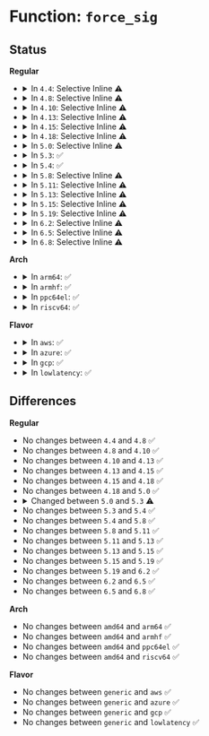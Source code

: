 # Function: <code>force_sig</code>

## Status
<b>Regular</b>
<ul>
<li>
<details>
<summary>In <code>4.4</code>: Selective Inline ⚠️</summary>

```c
void force_sig(int sig, struct task_struct *p);
```

**Collision:** Unique Global

**Inline:** Selective

**Transformation:** False

**Instances:**

```
In kernel/signal.c (ffffffff8108f100)
Location: kernel/signal.c:1435
Inline: True
Inline callers:
  - kernel/signal.c:force_sigsegv
Direct callers:
  - arch/x86/entry/vsyscall/vsyscall_64.c:emulate_vsyscall
  - arch/x86/kernel/signal.c:signal_fault
  - arch/x86/kernel/cpu/mcheck/mce.c:do_machine_check
  - arch/x86/kernel/cpu/mcheck/mce.c:do_machine_check
  - arch/x86/mm/mpx.c:mpx_handle_bd_fault
  - arch/x86/mm/mpx.c:mpx_notify_unmap
  - kernel/pid_namespace.c:reboot_pid_ns
  - mm/memory-failure.c:memory_failure
  - drivers/tty/tty_io.c:__do_SAK
```
**Symbols:**

```
ffffffff8108f100-ffffffff8108f118: force_sig (STB_GLOBAL)
```
</details>
</li>
<li>
<details>
<summary>In <code>4.8</code>: Selective Inline ⚠️</summary>

```c
void force_sig(int sig, struct task_struct *p);
```

**Collision:** Unique Global

**Inline:** Selective

**Transformation:** False

**Instances:**

```
In kernel/signal.c (ffffffff81092cc2)
Location: kernel/signal.c:1435
Inline: True
Inline callers:
  - kernel/signal.c:force_sigsegv
Direct callers:
  - arch/x86/entry/vsyscall/vsyscall_64.c:emulate_vsyscall
  - arch/x86/kernel/signal.c:signal_fault
  - arch/x86/kernel/cpu/mcheck/mce.c:do_machine_check
  - arch/x86/mm/mpx.c:mpx_notify_unmap
  - arch/x86/mm/mpx.c:mpx_handle_bd_fault
  - kernel/pid_namespace.c:reboot_pid_ns
  - mm/memory-failure.c:memory_failure
  - drivers/tty/tty_io.c:__do_SAK
```
**Symbols:**

```
ffffffff81092170-ffffffff81092188: force_sig (STB_GLOBAL)
```
</details>
</li>
<li>
<details>
<summary>In <code>4.10</code>: Selective Inline ⚠️</summary>

```c
void force_sig(int sig, struct task_struct *p);
```

**Collision:** Unique Global

**Inline:** Selective

**Transformation:** False

**Instances:**

```
In kernel/signal.c (ffffffff81097c52)
Location: kernel/signal.c:1441
Inline: True
Inline callers:
  - kernel/signal.c:force_sigsegv
Direct callers:
  - arch/x86/entry/vsyscall/vsyscall_64.c:emulate_vsyscall
  - arch/x86/kernel/signal.c:signal_fault
  - arch/x86/kernel/cpu/mcheck/mce.c:do_machine_check
  - arch/x86/mm/mpx.c:mpx_notify_unmap
  - arch/x86/mm/mpx.c:mpx_handle_bd_fault
  - kernel/pid_namespace.c:reboot_pid_ns
  - mm/memory-failure.c:memory_failure
  - drivers/tty/tty_io.c:__do_SAK
```
**Symbols:**

```
ffffffff81097100-ffffffff81097118: force_sig (STB_GLOBAL)
```
</details>
</li>
<li>
<details>
<summary>In <code>4.13</code>: Selective Inline ⚠️</summary>

```c
void force_sig(int sig, struct task_struct *p);
```

**Collision:** Unique Global

**Inline:** Selective

**Transformation:** False

**Instances:**

```
In kernel/signal.c (ffffffff81094f62)
Location: kernel/signal.c:1463
Inline: True
Inline callers:
  - kernel/signal.c:force_sigsegv
Direct callers:
  - arch/x86/entry/vsyscall/vsyscall_64.c:emulate_vsyscall
  - arch/x86/kernel/signal.c:signal_fault
  - arch/x86/kernel/cpu/mcheck/mce.c:do_machine_check
  - arch/x86/mm/mpx.c:mpx_notify_unmap
  - kernel/pid_namespace.c:reboot_pid_ns
```
**Symbols:**

```
ffffffff81094400-ffffffff81094418: force_sig (STB_GLOBAL)
```
</details>
</li>
<li>
<details>
<summary>In <code>4.15</code>: Selective Inline ⚠️</summary>

```c
void force_sig(int sig, struct task_struct *p);
```

**Collision:** Unique Global

**Inline:** Selective

**Transformation:** False

**Instances:**

```
In kernel/signal.c (ffffffff8109be02)
Location: kernel/signal.c:1464
Inline: True
Inline callers:
  - kernel/signal.c:force_sigsegv
Direct callers:
  - arch/x86/entry/common.c:do_fast_syscall_32
  - arch/x86/entry/common.c:do_fast_syscall_32
  - arch/x86/entry/common.c:do_int80_syscall_32
  - arch/x86/entry/common.c:do_syscall_64
  - arch/x86/entry/vsyscall/vsyscall_64.c:emulate_vsyscall
  - arch/x86/kernel/signal.c:signal_fault
  - arch/x86/kernel/cpu/mcheck/mce.c:do_machine_check
  - arch/x86/mm/mpx.c:mpx_notify_unmap
  - kernel/pid_namespace.c:reboot_pid_ns
```
**Symbols:**

```
ffffffff8109b2a0-ffffffff8109b2b8: force_sig (STB_GLOBAL)
```
</details>
</li>
<li>
<details>
<summary>In <code>4.18</code>: Selective Inline ⚠️</summary>

```c
void force_sig(int sig, struct task_struct *p);
```

**Collision:** Unique Global

**Inline:** Selective

**Transformation:** False

**Instances:**

```
In kernel/signal.c (ffffffff8109fe72)
Location: kernel/signal.c:1462
Inline: True
Inline callers:
  - kernel/signal.c:force_sigsegv
Direct callers:
  - arch/x86/entry/common.c:do_fast_syscall_32
  - arch/x86/entry/common.c:do_fast_syscall_32
  - arch/x86/entry/common.c:do_int80_syscall_32
  - arch/x86/entry/common.c:do_syscall_64
  - arch/x86/entry/vsyscall/vsyscall_64.c:emulate_vsyscall
  - arch/x86/kernel/signal.c:signal_fault
  - arch/x86/kernel/cpu/mcheck/mce.c:do_machine_check
  - arch/x86/mm/mpx.c:mpx_notify_unmap
  - kernel/pid_namespace.c:reboot_pid_ns
  - mm/memory-failure.c:kill_procs
```
**Symbols:**

```
ffffffff8109f210-ffffffff8109f228: force_sig (STB_GLOBAL)
```
</details>
</li>
<li>
<details>
<summary>In <code>5.0</code>: Selective Inline ⚠️</summary>

```c
void force_sig(int sig, struct task_struct *p);
```

**Collision:** Unique Global

**Inline:** Selective

**Transformation:** False

**Instances:**

```
In kernel/signal.c (ffffffff810a81e2)
Location: kernel/signal.c:1549
Inline: True
Inline callers:
  - kernel/signal.c:force_sigsegv
Direct callers:
  - arch/x86/entry/common.c:do_fast_syscall_32
  - arch/x86/entry/common.c:do_fast_syscall_32
  - arch/x86/entry/common.c:do_int80_syscall_32
  - arch/x86/entry/common.c:do_syscall_64
  - arch/x86/entry/vsyscall/vsyscall_64.c:emulate_vsyscall
  - arch/x86/kernel/signal.c:signal_fault
  - arch/x86/kernel/traps.c:do_general_protection
  - arch/x86/kernel/traps.c:do_trap
  - arch/x86/kernel/cpu/mce/core.c:do_machine_check
  - arch/x86/kernel/uprobes.c:arch_uretprobe_hijack_return_addr
  - arch/x86/mm/mpx.c:mpx_notify_unmap
  - kernel/pid_namespace.c:reboot_pid_ns
  - kernel/events/uprobes.c:uprobe_notify_resume
  - kernel/events/uprobes.c:uprobe_notify_resume
```
**Symbols:**

```
ffffffff810a74d0-ffffffff810a74e8: force_sig (STB_GLOBAL)
```
</details>
</li>
<li>
<details>
<summary>In <code>5.3</code>: ✅</summary>

```c
void force_sig(int sig);
```

**Collision:** Unique Global

**Inline:** No

**Transformation:** False

**Instances:**

```
In kernel/signal.c (ffffffff810ae3b0)
Location: kernel/signal.c:1618
Inline: False
Direct callers:
  - arch/x86/entry/common.c:do_fast_syscall_32
  - arch/x86/entry/common.c:do_fast_syscall_32
  - arch/x86/entry/common.c:do_int80_syscall_32
  - arch/x86/entry/common.c:do_syscall_64
  - arch/x86/entry/vsyscall/vsyscall_64.c:emulate_vsyscall
  - arch/x86/kernel/signal.c:signal_fault
  - arch/x86/kernel/traps.c:do_general_protection
  - arch/x86/kernel/traps.c:do_trap
  - arch/x86/kernel/cpu/mce/core.c:do_machine_check
  - arch/x86/kernel/uprobes.c:arch_uretprobe_hijack_return_addr
  - arch/x86/mm/mpx.c:mpx_notify_unmap
  - kernel/signal.c:force_sigsegv
  - kernel/signal.c:force_sigsegv
  - kernel/events/uprobes.c:uprobe_notify_resume
  - kernel/events/uprobes.c:handle_swbp
```
**Symbols:**

```
ffffffff810ae3b0-ffffffff810ae42d: force_sig (STB_GLOBAL)
```
</details>
</li>
<li>
<details>
<summary>In <code>5.4</code>: ✅</summary>

```c
void force_sig(int sig);
```

**Collision:** Unique Global

**Inline:** No

**Transformation:** False

**Instances:**

```
In kernel/signal.c (ffffffff810b49c0)
Location: kernel/signal.c:1623
Inline: False
Direct callers:
  - arch/x86/entry/common.c:do_fast_syscall_32
  - arch/x86/entry/common.c:do_fast_syscall_32
  - arch/x86/entry/common.c:do_int80_syscall_32
  - arch/x86/entry/common.c:do_syscall_64
  - arch/x86/entry/vsyscall/vsyscall_64.c:emulate_vsyscall
  - arch/x86/kernel/signal.c:signal_fault
  - arch/x86/kernel/traps.c:do_general_protection
  - arch/x86/kernel/traps.c:do_trap
  - arch/x86/kernel/cpu/mce/core.c:do_machine_check
  - arch/x86/kernel/uprobes.c:arch_uretprobe_hijack_return_addr
  - arch/x86/mm/mpx.c:mpx_notify_unmap
  - kernel/signal.c:force_sigsegv
  - kernel/signal.c:force_sigsegv
  - kernel/events/uprobes.c:uprobe_notify_resume
  - kernel/events/uprobes.c:handle_swbp
```
**Symbols:**

```
ffffffff810b49c0-ffffffff810b4a3d: force_sig (STB_GLOBAL)
```
</details>
</li>
<li>
<details>
<summary>In <code>5.8</code>: Selective Inline ⚠️</summary>

```c
void force_sig(int sig);
```

**Collision:** Unique Global

**Inline:** Selective

**Transformation:** False

**Instances:**

```
In kernel/signal.c (ffffffff810bdaeb)
Location: kernel/signal.c:1619
Inline: True
Inline callers:
  - kernel/signal.c:force_sigsegv
Direct callers:
  - arch/x86/entry/common.c:__prepare_exit_to_usermode
  - arch/x86/entry/vsyscall/vsyscall_64.c:emulate_vsyscall
  - arch/x86/kernel/signal.c:signal_fault
  - arch/x86/kernel/traps.c:exc_general_protection
  - arch/x86/kernel/traps.c:do_trap
  - arch/x86/kernel/cpu/mce/core.c:kill_me_maybe
  - arch/x86/kernel/uprobes.c:arch_uretprobe_hijack_return_addr
  - kernel/events/uprobes.c:uprobe_notify_resume
  - kernel/events/uprobes.c:handle_swbp
  - kernel/events/uprobes.c:handle_trampoline
```
**Symbols:**

```
ffffffff810bd7a0-ffffffff810bd800: force_sig (STB_GLOBAL)
```
</details>
</li>
<li>
<details>
<summary>In <code>5.11</code>: Selective Inline ⚠️</summary>

```c
void force_sig(int sig);
```

**Collision:** Unique Global

**Inline:** Selective

**Transformation:** False

**Instances:**

```
In kernel/signal.c (ffffffff810b8dfb)
Location: kernel/signal.c:1620
Inline: True
Inline callers:
  - kernel/signal.c:force_sigsegv
Direct callers:
  - arch/x86/entry/vsyscall/vsyscall_64.c:emulate_vsyscall
  - arch/x86/kernel/signal.c:signal_fault
  - arch/x86/kernel/traps.c:exc_general_protection
  - arch/x86/kernel/traps.c:do_trap
  - arch/x86/kernel/cpu/mce/core.c:kill_me_maybe
  - arch/x86/kernel/uprobes.c:arch_uretprobe_hijack_return_addr
  - kernel/events/uprobes.c:uprobe_notify_resume
  - kernel/events/uprobes.c:handle_swbp
  - kernel/events/uprobes.c:handle_trampoline
```
**Symbols:**

```
ffffffff810b8ab0-ffffffff810b8b10: force_sig (STB_GLOBAL)
```
</details>
</li>
<li>
<details>
<summary>In <code>5.13</code>: Selective Inline ⚠️</summary>

```c
void force_sig(int sig);
```

**Collision:** Unique Global

**Inline:** Selective

**Transformation:** False

**Instances:**

```
In kernel/signal.c (ffffffff810ba3eb)
Location: kernel/signal.c:1622
Inline: True
Inline callers:
  - kernel/signal.c:force_sigsegv
Direct callers:
  - arch/x86/entry/vsyscall/vsyscall_64.c:emulate_vsyscall
  - arch/x86/kernel/signal.c:signal_fault
  - arch/x86/kernel/traps.c:exc_general_protection
  - arch/x86/kernel/traps.c:do_trap
  - arch/x86/kernel/cpu/mce/core.c:kill_me_maybe
  - arch/x86/kernel/uprobes.c:arch_uretprobe_hijack_return_addr
  - kernel/events/uprobes.c:uprobe_notify_resume
  - kernel/events/uprobes.c:handle_swbp
  - kernel/events/uprobes.c:handle_swbp
```
**Symbols:**

```
ffffffff810ba030-ffffffff810ba090: force_sig (STB_GLOBAL)
```
</details>
</li>
<li>
<details>
<summary>In <code>5.15</code>: Selective Inline ⚠️</summary>

```c
void force_sig(int sig);
```

**Collision:** Unique Global

**Inline:** Selective

**Transformation:** False

**Instances:**

```
In kernel/signal.c (ffffffff810ccc4b)
Location: kernel/signal.c:1648
Inline: True
Inline callers:
  - kernel/signal.c:signal_setup_done
Direct callers:
  - arch/x86/entry/vsyscall/vsyscall_64.c:emulate_vsyscall
  - arch/x86/kernel/signal.c:signal_fault
  - arch/x86/kernel/traps.c:exc_general_protection
  - arch/x86/kernel/traps.c:do_trap
  - arch/x86/kernel/cpu/mce/core.c:kill_me_maybe
  - arch/x86/kernel/uprobes.c:arch_uretprobe_hijack_return_addr
  - arch/x86/mm/tlb.c:l1d_flush_force_sigbus
  - kernel/events/uprobes.c:uprobe_notify_resume
  - kernel/events/uprobes.c:uprobe_notify_resume
  - kernel/events/uprobes.c:uprobe_notify_resume
```
**Symbols:**

```
ffffffff810ccb40-ffffffff810ccba2: force_sig (STB_GLOBAL)
```
</details>
</li>
<li>
<details>
<summary>In <code>5.19</code>: Selective Inline ⚠️</summary>

```c
void force_sig(int sig);
```

**Collision:** Unique Global

**Inline:** Selective

**Transformation:** False

**Instances:**

```
In kernel/signal.c (ffffffff810e46d6)
Location: kernel/signal.c:1649
Inline: True
Inline callers:
  - kernel/signal.c:signal_setup_done
Direct callers:
  - arch/x86/entry/vsyscall/vsyscall_64.c:emulate_vsyscall
  - arch/x86/kernel/signal.c:signal_fault
  - arch/x86/kernel/traps.c:handle_xfd_event
  - arch/x86/kernel/traps.c:gp_user_force_sig_segv
  - arch/x86/kernel/traps.c:do_trap
  - arch/x86/kernel/cpu/mce/core.c:kill_me_maybe
  - arch/x86/kernel/cpu/sgx/main.c:arch_memory_failure
  - arch/x86/kernel/uprobes.c:arch_uretprobe_hijack_return_addr
  - arch/x86/mm/tlb.c:l1d_flush_force_sigbus
  - kernel/events/uprobes.c:uprobe_notify_resume
  - kernel/events/uprobes.c:uprobe_notify_resume
  - kernel/events/uprobes.c:uprobe_notify_resume
  - security/safesetid/lsm.c:safesetid_task_fix_setgid
  - security/safesetid/lsm.c:safesetid_task_fix_setuid
```
**Symbols:**

```
ffffffff810e3e70-ffffffff810e3eec: force_sig (STB_GLOBAL)
```
</details>
</li>
<li>
<details>
<summary>In <code>6.2</code>: Selective Inline ⚠️</summary>

```c
void force_sig(int sig);
```

**Collision:** Unique Global

**Inline:** Selective

**Transformation:** False

**Instances:**

```
In kernel/signal.c (ffffffff81104d46)
Location: kernel/signal.c:1650
Inline: True
Inline callers:
  - kernel/signal.c:signal_setup_done
Direct callers:
  - arch/x86/entry/vsyscall/vsyscall_64.c:emulate_vsyscall
  - arch/x86/kernel/signal.c:signal_fault
  - arch/x86/kernel/traps.c:exc_virtualization_exception
  - arch/x86/kernel/traps.c:handle_xfd_event
  - arch/x86/kernel/traps.c:exc_general_protection
  - arch/x86/kernel/traps.c:do_trap
  - arch/x86/kernel/cpu/mce/core.c:kill_me_maybe
  - arch/x86/kernel/cpu/sgx/main.c:arch_memory_failure
  - arch/x86/kernel/uprobes.c:arch_uretprobe_hijack_return_addr
  - arch/x86/mm/tlb.c:l1d_flush_force_sigbus
  - kernel/events/uprobes.c:uprobe_notify_resume
  - kernel/events/uprobes.c:uprobe_notify_resume
  - kernel/events/uprobes.c:uprobe_notify_resume
  - security/safesetid/lsm.c:safesetid_task_fix_setgroups
  - security/safesetid/lsm.c:safesetid_task_fix_setgid
  - security/safesetid/lsm.c:safesetid_task_fix_setuid
```
**Symbols:**

```
ffffffff811044c0-ffffffff8110453c: force_sig (STB_GLOBAL)
```
</details>
</li>
<li>
<details>
<summary>In <code>6.5</code>: Selective Inline ⚠️</summary>

```c
void force_sig(int sig);
```

**Collision:** Unique Global

**Inline:** Selective

**Transformation:** False

**Instances:**

```
In kernel/signal.c (ffffffff81110fc6)
Location: kernel/signal.c:1656
Inline: True
Inline callers:
  - kernel/signal.c:signal_setup_done
Direct callers:
  - arch/x86/entry/vsyscall/vsyscall_64.c:emulate_vsyscall
  - arch/x86/kernel/signal.c:signal_fault
  - arch/x86/kernel/traps.c:exc_virtualization_exception
  - arch/x86/kernel/traps.c:handle_xfd_event
  - arch/x86/kernel/traps.c:exc_general_protection
  - arch/x86/kernel/traps.c:do_trap
  - arch/x86/kernel/cpu/mce/core.c:kill_me_maybe
  - arch/x86/kernel/cpu/sgx/main.c:arch_memory_failure
  - arch/x86/kernel/uprobes.c:arch_uretprobe_hijack_return_addr
  - arch/x86/mm/tlb.c:l1d_flush_force_sigbus
  - kernel/events/uprobes.c:uprobe_notify_resume
  - kernel/events/uprobes.c:uprobe_notify_resume
  - kernel/events/uprobes.c:uprobe_notify_resume
  - security/safesetid/lsm.c:safesetid_task_fix_setgroups
  - security/safesetid/lsm.c:safesetid_task_fix_setgid
  - security/safesetid/lsm.c:safesetid_task_fix_setuid
```
**Symbols:**

```
ffffffff81110740-ffffffff811107bc: force_sig (STB_GLOBAL)
```
</details>
</li>
<li>
<details>
<summary>In <code>6.8</code>: Selective Inline ⚠️</summary>

```c
void force_sig(int sig);
```

**Collision:** Unique Global

**Inline:** Selective

**Transformation:** False

**Instances:**

```
In kernel/signal.c (ffffffff8111a936)
Location: kernel/signal.c:1662
Inline: True
Inline callers:
  - kernel/signal.c:signal_setup_done
Direct callers:
  - arch/x86/entry/vsyscall/vsyscall_64.c:emulate_vsyscall
  - arch/x86/kernel/signal.c:signal_fault
  - arch/x86/kernel/traps.c:exc_virtualization_exception
  - arch/x86/kernel/traps.c:handle_xfd_event
  - arch/x86/kernel/traps.c:exc_general_protection
  - arch/x86/kernel/traps.c:do_trap
  - arch/x86/kernel/cpu/mce/core.c:kill_me_maybe
  - arch/x86/kernel/cpu/sgx/main.c:arch_memory_failure
  - arch/x86/kernel/uprobes.c:arch_uretprobe_hijack_return_addr
  - arch/x86/mm/tlb.c:l1d_flush_force_sigbus
  - kernel/events/uprobes.c:uprobe_notify_resume
  - kernel/events/uprobes.c:uprobe_notify_resume
  - kernel/events/uprobes.c:uprobe_notify_resume
  - security/safesetid/lsm.c:safesetid_task_fix_setgroups
  - security/safesetid/lsm.c:safesetid_task_fix_setgid
  - security/safesetid/lsm.c:safesetid_task_fix_setuid
```
**Symbols:**

```
ffffffff8111a090-ffffffff8111a10c: force_sig (STB_GLOBAL)
```
</details>
</li>
</ul>
<b>Arch</b>
<ul>
<li>
<details>
<summary>In <code>arm64</code>: ✅</summary>

```c
void force_sig(int sig);
```

**Collision:** Unique Global

**Inline:** No

**Transformation:** False

**Instances:**

```
In kernel/signal.c (ffff800010110a70)
Location: kernel/signal.c:1623
Inline: False
Direct callers:
  - arch/arm64/kernel/signal.c:do_notify_resume
  - kernel/signal.c:force_sigsegv
  - kernel/signal.c:force_sigsegv
  - kernel/events/uprobes.c:uprobe_notify_resume
  - kernel/events/uprobes.c:uprobe_notify_resume
```
**Symbols:**

```
ffff800010110a70-ffff800010110ae0: force_sig (STB_GLOBAL)
```
</details>
</li>
<li>
<details>
<summary>In <code>armhf</code>: ✅</summary>

```c
void force_sig(int sig);
```

**Collision:** Unique Global

**Inline:** No

**Transformation:** False

**Instances:**

```
In kernel/signal.c (c0368228)
Location: kernel/signal.c:1623
Inline: False
Direct callers:
  - arch/arm/kernel/signal.c:addr_limit_check_failed
  - arch/arm/kernel/signal.c:sys_rt_sigreturn
  - arch/arm/kernel/signal.c:sys_sigreturn
  - kernel/signal.c:force_sigsegv
  - kernel/events/uprobes.c:uprobe_notify_resume
  - kernel/events/uprobes.c:handle_swbp
```
**Symbols:**

```
c0368228-c03682bc: force_sig (STB_GLOBAL)
```
</details>
</li>
<li>
<details>
<summary>In <code>ppc64el</code>: ✅</summary>

```c
void force_sig(int sig);
```

**Collision:** Unique Global

**Inline:** No

**Transformation:** False

**Instances:**

```
In kernel/signal.c (c000000000158320)
Location: kernel/signal.c:1623
Inline: False
Direct callers:
  - arch/powerpc/kernel/signal_32.c:compat_sys_sigreturn
  - arch/powerpc/kernel/signal_32.c:compat_sys_rt_sigreturn
  - arch/powerpc/kernel/signal.c:do_notify_resume
  - arch/powerpc/kernel/signal_64.c:sys_rt_sigreturn
  - kernel/signal.c:force_sigsegv
  - kernel/signal.c:force_sigsegv
  - kernel/events/uprobes.c:uprobe_notify_resume
  - kernel/events/uprobes.c:handle_swbp
```
**Symbols:**

```
c000000000158320-c0000000001583ac: force_sig (STB_GLOBAL)
```
</details>
</li>
<li>
<details>
<summary>In <code>riscv64</code>: ✅</summary>

```c
void force_sig(int sig);
```

**Collision:** Unique Global

**Inline:** No

**Transformation:** False

**Instances:**

```
In kernel/signal.c (ffffffe0000d068a)
Location: kernel/signal.c:1623
Inline: False
Direct callers:
  - arch/riscv/kernel/signal.c:sys_rt_sigreturn
  - kernel/signal.c:force_sigsegv
```
**Symbols:**

```
ffffffe0000d068a-ffffffe0000d06dc: force_sig (STB_GLOBAL)
```
</details>
</li>
</ul>
<b>Flavor</b>
<ul>
<li>
<details>
<summary>In <code>aws</code>: ✅</summary>

```c
void force_sig(int sig);
```

**Collision:** Unique Global

**Inline:** No

**Transformation:** False

**Instances:**

```
In kernel/signal.c (ffffffff810aed30)
Location: kernel/signal.c:1623
Inline: False
Direct callers:
  - arch/x86/entry/common.c:do_fast_syscall_32
  - arch/x86/entry/common.c:do_fast_syscall_32
  - arch/x86/entry/common.c:do_int80_syscall_32
  - arch/x86/entry/common.c:do_syscall_64
  - arch/x86/entry/vsyscall/vsyscall_64.c:emulate_vsyscall
  - arch/x86/kernel/signal.c:signal_fault
  - arch/x86/kernel/traps.c:do_general_protection
  - arch/x86/kernel/traps.c:do_trap
  - arch/x86/kernel/cpu/mce/core.c:do_machine_check
  - arch/x86/kernel/uprobes.c:arch_uretprobe_hijack_return_addr
  - arch/x86/mm/mpx.c:mpx_notify_unmap
  - kernel/signal.c:force_sigsegv
  - kernel/signal.c:force_sigsegv
  - kernel/events/uprobes.c:uprobe_notify_resume
  - kernel/events/uprobes.c:handle_swbp
```
**Symbols:**

```
ffffffff810aed30-ffffffff810aedad: force_sig (STB_GLOBAL)
```
</details>
</li>
<li>
<details>
<summary>In <code>azure</code>: ✅</summary>

```c
void force_sig(int sig);
```

**Collision:** Unique Global

**Inline:** No

**Transformation:** False

**Instances:**

```
In kernel/signal.c (ffffffff8109d680)
Location: kernel/signal.c:1623
Inline: False
Direct callers:
  - arch/x86/entry/common.c:do_fast_syscall_32
  - arch/x86/entry/common.c:do_fast_syscall_32
  - arch/x86/entry/common.c:do_int80_syscall_32
  - arch/x86/entry/common.c:do_syscall_64
  - arch/x86/entry/vsyscall/vsyscall_64.c:emulate_vsyscall
  - arch/x86/kernel/signal.c:signal_fault
  - arch/x86/kernel/traps.c:do_general_protection
  - arch/x86/kernel/traps.c:do_trap
  - arch/x86/kernel/cpu/mce/core.c:do_machine_check
  - arch/x86/kernel/uprobes.c:arch_uretprobe_hijack_return_addr
  - arch/x86/mm/mpx.c:mpx_notify_unmap
  - kernel/signal.c:force_sigsegv
  - kernel/signal.c:force_sigsegv
  - kernel/events/uprobes.c:uprobe_notify_resume
  - kernel/events/uprobes.c:handle_swbp
```
**Symbols:**

```
ffffffff8109d680-ffffffff8109d6fd: force_sig (STB_GLOBAL)
```
</details>
</li>
<li>
<details>
<summary>In <code>gcp</code>: ✅</summary>

```c
void force_sig(int sig);
```

**Collision:** Unique Global

**Inline:** No

**Transformation:** False

**Instances:**

```
In kernel/signal.c (ffffffff810ae290)
Location: kernel/signal.c:1623
Inline: False
Direct callers:
  - arch/x86/entry/common.c:do_fast_syscall_32
  - arch/x86/entry/common.c:do_fast_syscall_32
  - arch/x86/entry/common.c:do_int80_syscall_32
  - arch/x86/entry/common.c:do_syscall_64
  - arch/x86/entry/vsyscall/vsyscall_64.c:emulate_vsyscall
  - arch/x86/kernel/signal.c:signal_fault
  - arch/x86/kernel/traps.c:do_general_protection
  - arch/x86/kernel/traps.c:do_trap
  - arch/x86/kernel/cpu/mce/core.c:do_machine_check
  - arch/x86/kernel/uprobes.c:arch_uretprobe_hijack_return_addr
  - arch/x86/mm/mpx.c:mpx_notify_unmap
  - kernel/signal.c:force_sigsegv
  - kernel/signal.c:force_sigsegv
  - kernel/events/uprobes.c:uprobe_notify_resume
  - kernel/events/uprobes.c:handle_swbp
```
**Symbols:**

```
ffffffff810ae290-ffffffff810ae30d: force_sig (STB_GLOBAL)
```
</details>
</li>
<li>
<details>
<summary>In <code>lowlatency</code>: ✅</summary>

```c
void force_sig(int sig);
```

**Collision:** Unique Global

**Inline:** No

**Transformation:** False

**Instances:**

```
In kernel/signal.c (ffffffff810b6500)
Location: kernel/signal.c:1623
Inline: False
Direct callers:
  - arch/x86/entry/common.c:do_fast_syscall_32
  - arch/x86/entry/common.c:do_fast_syscall_32
  - arch/x86/entry/common.c:do_int80_syscall_32
  - arch/x86/entry/common.c:do_syscall_64
  - arch/x86/entry/vsyscall/vsyscall_64.c:emulate_vsyscall
  - arch/x86/kernel/signal.c:signal_fault
  - arch/x86/kernel/traps.c:do_general_protection
  - arch/x86/kernel/traps.c:do_trap
  - arch/x86/kernel/cpu/mce/core.c:do_machine_check
  - arch/x86/kernel/uprobes.c:arch_uretprobe_hijack_return_addr
  - arch/x86/mm/mpx.c:mpx_notify_unmap
  - kernel/signal.c:force_sigsegv
  - kernel/signal.c:force_sigsegv
  - kernel/events/uprobes.c:uprobe_notify_resume
  - kernel/events/uprobes.c:handle_swbp
```
**Symbols:**

```
ffffffff810b6500-ffffffff810b657d: force_sig (STB_GLOBAL)
```
</details>
</li>
</ul>

## Differences
<b>Regular</b>
<ul>
<li>
No changes between <code>4.4</code> and <code>4.8</code> ✅
</li>
<li>
No changes between <code>4.8</code> and <code>4.10</code> ✅
</li>
<li>
No changes between <code>4.10</code> and <code>4.13</code> ✅
</li>
<li>
No changes between <code>4.13</code> and <code>4.15</code> ✅
</li>
<li>
No changes between <code>4.15</code> and <code>4.18</code> ✅
</li>
<li>
No changes between <code>4.18</code> and <code>5.0</code> ✅
</li>
<li>
<details>
<summary>Changed between <code>5.0</code> and <code>5.3</code> ⚠️</summary>
<ul>
<li>
<b>Param removed. </b>
<code>struct task_struct *p</code>
</li>
</ul>
</details>
</li>
<li>
No changes between <code>5.3</code> and <code>5.4</code> ✅
</li>
<li>
No changes between <code>5.4</code> and <code>5.8</code> ✅
</li>
<li>
No changes between <code>5.8</code> and <code>5.11</code> ✅
</li>
<li>
No changes between <code>5.11</code> and <code>5.13</code> ✅
</li>
<li>
No changes between <code>5.13</code> and <code>5.15</code> ✅
</li>
<li>
No changes between <code>5.15</code> and <code>5.19</code> ✅
</li>
<li>
No changes between <code>5.19</code> and <code>6.2</code> ✅
</li>
<li>
No changes between <code>6.2</code> and <code>6.5</code> ✅
</li>
<li>
No changes between <code>6.5</code> and <code>6.8</code> ✅
</li>
</ul>
<b>Arch</b>
<ul>
<li>
No changes between <code>amd64</code> and <code>arm64</code> ✅
</li>
<li>
No changes between <code>amd64</code> and <code>armhf</code> ✅
</li>
<li>
No changes between <code>amd64</code> and <code>ppc64el</code> ✅
</li>
<li>
No changes between <code>amd64</code> and <code>riscv64</code> ✅
</li>
</ul>
<b>Flavor</b>
<ul>
<li>
No changes between <code>generic</code> and <code>aws</code> ✅
</li>
<li>
No changes between <code>generic</code> and <code>azure</code> ✅
</li>
<li>
No changes between <code>generic</code> and <code>gcp</code> ✅
</li>
<li>
No changes between <code>generic</code> and <code>lowlatency</code> ✅
</li>
</ul>
